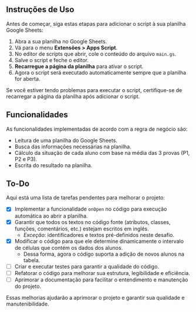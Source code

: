 ## Instruções de Uso

Antes de começar, siga estas etapas para adicionar o script à sua planilha Google Sheets:

1. Abra a sua planilha no Google Sheets.
2. Vá para o menu **Extensões > Apps Script**.
3. No editor de scripts que abrir, cole o conteúdo do arquivo `main.gs`.
4. Salve o script e feche o editor.
5. **Recarregue a página da planilha** para ativar o script.
6. Agora o script será executado automaticamente sempre que a planilha for aberta.

Se você estiver tendo problemas para executar o script, certifique-se de recarregar a página da planilha após adicionar o script.

## Funcionalidades

As funcionalidades implementadas de acordo com a regra de negócio são:

- Leitura de uma planilha do Google Sheets.
- Busca das informações necessárias na planilha.
- Cálculo da situação de cada aluno com base na média das 3 provas (P1, P2 e P3).
- Escrita do resultado na planilha.

## To-Do

Aqui está uma lista de tarefas pendentes para melhorar o projeto:

- [x] Implementar a funcionalidade `onOpen` no código para execução automática ao abrir a planilha.
- [x] Garantir que todos os textos no código fonte (atributos, classes, funções, comentários, etc.) estejam escritos em inglês.
    - *Exceção*: identificadores e textos pré-definidos neste desafio.
- [x] Modificar o código para que ele determine dinamicamente o intervalo de células que contém os dados dos alunos.
    - Dessa forma, agora o código suporta a adição de novos alunos na tabela.
- [ ] Criar e executar testes para garantir a qualidade do código.
- [ ] Refatorar o código para melhorar sua estrutura, legibilidade e eficiência.
- [ ] Aprimorar a documentação para facilitar o entendimento e manutenção do projeto.

Essas melhorias ajudarão a aprimorar o projeto e garantir sua qualidade e manutenibilidade.

